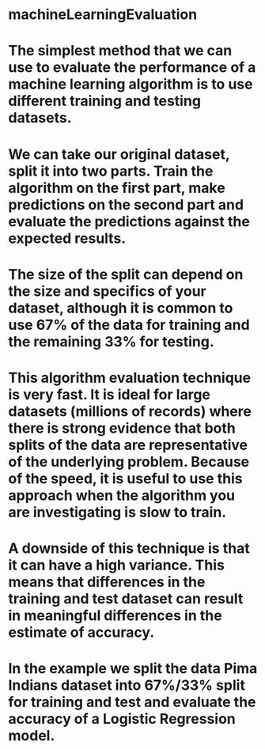 # machineLearningEvaluation
# The simplest method that we can use to evaluate the performance of a machine learning algorithm is to use different training and testing datasets.

# We can take our original dataset, split it into two parts. Train the algorithm on the first part, make predictions on the second part and evaluate the predictions against the expected results.

# The size of the split can depend on the size and specifics of your dataset, although it is common to use 67% of the data for training and the remaining 33% for testing.

# This algorithm evaluation technique is very fast. It is ideal for large datasets (millions of records) where there is strong evidence that both splits of the data are representative of the underlying problem. Because of the speed, it is useful to use this approach when the algorithm you are investigating is slow to train.

# A downside of this technique is that it can have a high variance. This means that differences in the training and test dataset can result in meaningful differences in the estimate of accuracy.

# In the example  we split the data Pima Indians dataset into 67%/33% split for training and test and evaluate the accuracy of a Logistic Regression model.
